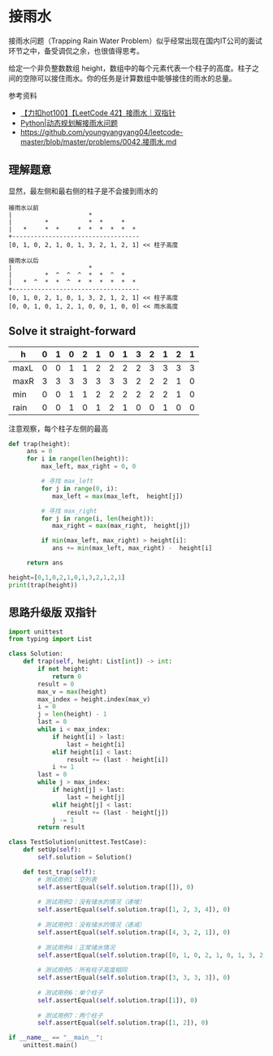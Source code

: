 # 接雨水

接雨水问题（Trapping Rain Water Problem）似乎经常出现在国内IT公司的面试环节之中，备受调侃之余，也很值得思考。

给定一个非负整数数组 height，数组中的每个元素代表一个柱子的高度。柱子之间的空隙可以接住雨水。你的任务是计算数组中能够接住的雨水的总量。

参考资料
- [【力扣hot100】【LeetCode 42】接雨水｜双指针](https://www.bilibili.com/video/BV1CmtZePErE/)
- [Python|动态规划解接雨水问题](https://developer.aliyun.com/article/1257648)
- https://github.com/youngyangyang04/leetcode-master/blob/master/problems/0042.接雨水.md

## 理解题意

显然，最左侧和最右侧的柱子是不会接到雨水的
```
接雨水以前
|                     *  
|         *           *  *     *
|   *     *  *     *  *  *  *  *  *
+-----------------------------------
[0, 1, 0, 2, 1, 0, 1, 3, 2, 1, 2, 1] << 柱子高度

接雨水以后
|                     *  
|         *  ^  ^  ^  *  *  ^  *
|   *  ^  *  *  ^  *  *  *  *  *  *
+-----------------------------------
[0, 1, 0, 2, 1, 0, 1, 3, 2, 1, 2, 1] << 柱子高度
[0, 0, 1, 0, 1, 2, 1, 0, 0, 1, 0, 0] << 雨水高度
```


## Solve it straight-forward

| h    | 0 | 1 | 0 | 2 | 1 | 0 | 1 | 3 | 2 | 1 | 2 | 1 |
|------|---|---|---|---|---|---|---|---|---|---|---|---|
| maxL | 0 | 0 | 1 | 1 | 2 | 2 | 2 | 2 | 3 | 3 | 3 | 3 | 
| maxR | 3 | 3 | 3 | 3 | 3 | 3 | 3 | 2 | 2 | 2 | 1 | 0 |
| min  | 0 | 0 | 1 | 1 | 2 | 2 | 2 | 2 | 2 | 2 | 1 | 0 |
| rain | 0 | 0 | 1 | 0 | 1 | 2 | 1 | 0 | 0 | 1 | 0 | 0 |

注意观察，每个柱子左侧的最高

```Python
def trap(height):
     ans = 0
     for i in range(len(height)):
         max_left, max_right = 0, 0

         # 寻找 max_left
         for j in range(0, i):
            max_left = max(max_left,  height[j])

         # 寻找 max_right
         for j in range(i, len(height)):
            max_right = max(max_right,  height[j])

         if min(max_left, max_right) > height[i]:
            ans += min(max_left, max_right) -  height[i]

     return ans

height=[0,1,0,2,1,0,1,3,2,1,2,1]
print(trap(height))
```


## 思路升级版 双指针
```python
import unittest
from typing import List

class Solution:
    def trap(self, height: List[int]) -> int:
        if not height:
            return 0
        result = 0
        max_v = max(height)
        max_index = height.index(max_v)
        i = 0
        j = len(height) - 1
        last = 0
        while i < max_index:
            if height[i] > last:
                last = height[i]
            elif height[i] < last:
                result += (last - height[i])
            i += 1
        last = 0
        while j > max_index:
            if height[j] > last:
                last = height[j]
            elif height[j] < last:
                result += (last - height[j])
            j -= 1
        return result

class TestSolution(unittest.TestCase):
    def setUp(self):
        self.solution = Solution()

    def test_trap(self):
        # 测试用例1：空列表
        self.assertEqual(self.solution.trap([]), 0)
        
        # 测试用例2：没有储水的情况（递增）
        self.assertEqual(self.solution.trap([1, 2, 3, 4]), 0)
        
        # 测试用例3：没有储水的情况（递减）
        self.assertEqual(self.solution.trap([4, 3, 2, 1]), 0)
        
        # 测试用例4：正常储水情况
        self.assertEqual(self.solution.trap([0, 1, 0, 2, 1, 0, 1, 3, 2, 1, 2, 1]), 6)
        
        # 测试用例5：所有柱子高度相同
        self.assertEqual(self.solution.trap([3, 3, 3, 3]), 0)
        
        # 测试用例6：单个柱子
        self.assertEqual(self.solution.trap([1]), 0)
        
        # 测试用例7：两个柱子
        self.assertEqual(self.solution.trap([1, 2]), 0)

if __name__ == "__main__":
    unittest.main()
```    